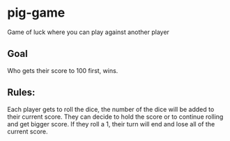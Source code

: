 # pig-game
Game of luck where you can play against another player

## Goal
Who gets their score to 100 first, wins.

## Rules:
Each player gets to roll the dice, the number of the dice will be added to their current score. They can decide to hold the score or to continue rolling and get bigger score.
If they roll a 1, their turn will end and lose all of the current score.
